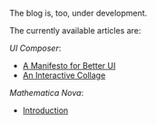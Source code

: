 The blog is, too, under development.

The currently available articles are:

*UI Composer*:
- [A Manifesto for Better UI](/blog/article-02)
- [An Interactive Collage](/blog/article-02)

*Mathematica Nova*:
- [Introduction](/blog/mathematica-nova/0-introduction)